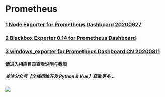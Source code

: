 # Prometheus
### [1 Node Exporter for Prometheus Dashboard 20200627](https://github.com/starsliao/Prometheus/tree/master/node_exporter)
### [2 Blackbox Exporter 0.14 for Prometheus Dashboard](https://github.com/starsliao/Prometheus/tree/master/blackbox_exporter)
### [3 windows_exporter for Prometheus Dashboard CN 20200811](https://github.com/starsliao/Prometheus/tree/master/windows_exporter)

#### 请进入相应目录查看说明与截图

##### 关注公众号【**全栈运维开发 Python & Vue**】获取更多...
![](https://github.com/starsliao/Prometheus/blob/master/qr.jpg)
